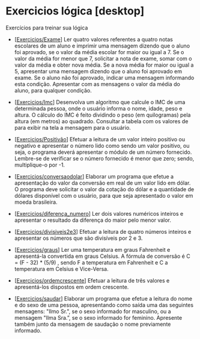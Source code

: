 # Exercicios lógica [desktop]
Exercícios para treinar sua lógica 

- [[Exercicios/Exame](https://github.com/DaniloFerroAlves/Exercicios_logica/tree/main/Exercicios/Exame)] Ler quatro valores referentes a quatro notas escolares de um aluno e imprimir uma mensagem dizendo que o aluno foi aprovado, se o valor da média escolar for maior ou igual a 7. Se o valor da média for menor que 7, solicitar a nota de exame, somar com o valor da média e obter nova média. Se a nova média for maior ou igual a 5, apresentar uma mensagem dizendo que o aluno foi aprovado em exame. Se o aluno não foi aprovado, indicar uma mensagem informando esta condição. Apresentar com as mensagens o valor da média do aluno, para qualquer condição.

- [[Exercicios/Imc](https://github.com/DaniloFerroAlves/Exercicios_logica/tree/main/Exercicios/Imc)] Desenvolva um algoritmo que calcule o IMC de uma determinada pessoa, onde o usuário informa o nome, idade, peso e altura. O cálculo do IMC é feito dividindo o peso (em quilogramas) pela altura (em metros) ao quadrado. Consultar a tabela com os valores de para exibir na tela a mensagem para o usuário.
- [[Exercicios/Positivão](https://github.com/DaniloFerroAlves/Exercicios_logica/tree/main/Exercicios/Positivão)] Efetuar a leitura de um valor inteiro positivo ou negativo e apresentar o número lido como sendo um valor positivo, ou seja, o programa deverá apresentar o módulo de um número fornecido. Lembre-se de verificar se o número fornecido é menor que zero; sendo, multiplique-o por -1.
- [[Exercicios/conversaodolar](https://github.com/DaniloFerroAlves/Exercicios_logica/tree/main/Exercicios/conversaodolar)] Elaborar um programa que efetue a apresentação do valor da conversão em real de um valor lido em dólar. O programa deve solicitar o valor da cotação do dólar e a quantidade de dólares disponível com o usuário, para que seja apresentado o valor em moeda brasileira.
- [[Exercicios/diferença_numero](https://github.com/DaniloFerroAlves/Exercicios_logica/tree/main/Exercicios/diferença_numero)] Ler dois valores numéricos inteiros e apresentar o resultado da diferença do maior pelo menor valor. 
- [[Exercicios/divisiveis2e3](https://github.com/DaniloFerroAlves/Exercicios_logica/tree/main/Exercicios/divisiveis2e3)] Efetuar a leitura de quatro números inteiros e apresentar os números que são divisíveis por 2 e 3.
- [[Exercicios/graus](https://github.com/DaniloFerroAlves/Exercicios_logica/tree/main/Exercicios/graus)] Ler uma temperatura em graus Fahrenheit e apresentá-la convertida em graus Celsius. A fórmula de conversão é C = (F - 32) * (5/9) , sendo F a temperatura em Fahrenheit e C a temperatura em Celsius e Vice-Versa.
- [[Exercicios/ordemcrescente](https://github.com/DaniloFerroAlves/Exercicios_logica/tree/main/Exercicios/ordemcrescente)] Efetuar a leitura de três valores e apresentá-los dispostos em ordem crescente. 
- [[Exercicios/saudar](https://github.com/DaniloFerroAlves/Exercicios_logica/tree/main/Exercicios/saudar)] Elaborar um programa que efetue a leitura do nome e do sexo de uma pessoa, apresentando como saída uma das seguintes mensagens: "Ilmo Sr.", se o sexo informado for masculino, ou a mensagem "Ilma Sra.”, se o sexo informado for feminino. Apresente também junto da mensagem de saudação o nome previamente informado.
